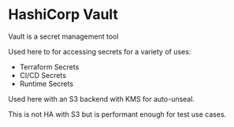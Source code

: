 # HashiCorp Vault

Vault is a secret management tool 

Used here to for accessing secrets for a variety of uses:

* Terraform Secrets
* CI/CD Secrets
* Runtime Secrets 


Used here with an S3 backend with KMS for auto-unseal.

This is not HA with S3 but is performant enough for test use cases.